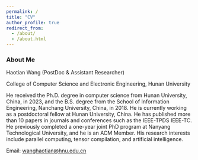 ```yaml
---
permalink: /
title: "CV"
author_profile: true
redirect_from: 
  - /about/
  - /about.html
---
```


### About Me
Haotian Wang (PostDoc & Assistant Researcher)

College of Computer Science and Electronic Engineering, Hunan University 

He received the Ph.D. degree in computer science from Hunan University, China, in 2023, and the B.S. degree from the School of Information Engineering, Nanchang University, China, in 2018. He is currently working as a postdoctoral fellow at Hunan University, China. He has published more than 10 papers in journals and conferences such as the IEEE-TPDS IEEE-TC. He previously completed a one-year joint PhD program at Nanyang Technological University, and he is an ACM Member. His research interests include parallel computing, tensor compilation, and artificial intelligence.

Email: wanghaotian@hnu.edu.cn
